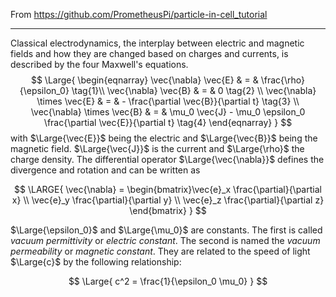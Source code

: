 From https://github.com/PrometheusPi/particle-in-cell_tutorial

---

Classical electrodynamics, the interplay between electric and magnetic fields and how they are changed based on charges and currents, is described by the four Maxwell's equations.
$$
\Large{
\begin{eqnarray}
\vec{\nabla} \vec{E} & = & \frac{\rho}{\epsilon_0} \tag{1}\\
\vec{\nabla} \vec{B} & = & 0 \tag{2} \\
\vec{\nabla} \times \vec{E} & = & - \frac{\partial \vec{B}}{\partial t} \tag{3} \\
\vec{\nabla} \times \vec{B} & = & \mu_0 \vec{J} - \mu_0 \epsilon_0 \frac{\partial \vec{E}}{\partial t} \tag{4}
\end{eqnarray}
}
$$
with $\Large{\vec{E}}$ being the electric and $\Large{\vec{B}}$ being the magnetic field. $\Large{\vec{J}}$ is the current and $\Large{\rho}$ the charge density. The differential operator $\Large{\vec{\nabla}}$ defines the divergence and rotation and can be written as 

$$
\LARGE{
\vec{\nabla} = \begin{bmatrix}\vec{e}_x \frac{\partial}{\partial x} \\  \vec{e}_y \frac{\partial}{\partial y} \\ \vec{e}_z \frac{\partial}{\partial z} \end{bmatrix}
}
$$

$\Large{\epsilon_0}$ and $\Large{\mu_0}$ are constants. The first is called *vacuum permittivity* or *electric constant*. The second is named the *vacuum permeability* or *magnetic constant*. They are related to the speed of light $\Large{c}$ by the following relationship:

$$
\Large{
c^2 = \frac{1}{\epsilon_0 \mu_0}
}
$$
